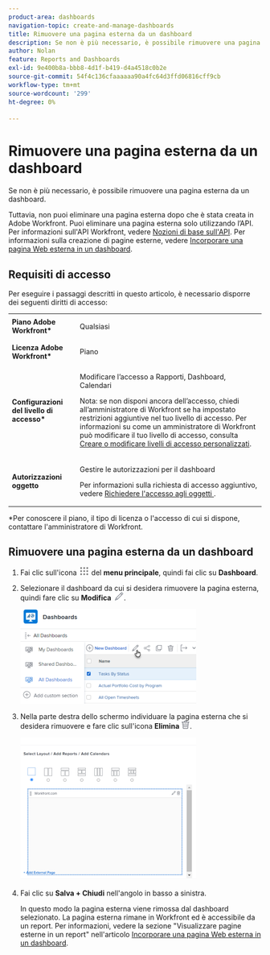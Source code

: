 ```yaml
---
product-area: dashboards
navigation-topic: create-and-manage-dashboards
title: Rimuovere una pagina esterna da un dashboard
description: Se non è più necessario, è possibile rimuovere una pagina esterna da un dashboard.
author: Nolan
feature: Reports and Dashboards
exl-id: 9e400b8a-bbb8-4d1f-b419-d4a4518c0b2e
source-git-commit: 54f4c136cfaaaaaa90a4fc64d3ffd06816cff9cb
workflow-type: tm+mt
source-wordcount: '299'
ht-degree: 0%

---
```


# Rimuovere una pagina esterna da un dashboard

Se non è più necessario, è possibile rimuovere una pagina esterna da un dashboard.

Tuttavia, non puoi eliminare una pagina esterna dopo che è stata creata in Adobe Workfront. Puoi eliminare una pagina esterna solo utilizzando l’API. Per informazioni sull&#39;API Workfront, vedere [Nozioni di base sull&#39;API](../../../wf-api/general/api-basics.md). Per informazioni sulla creazione di pagine esterne, vedere [Incorporare una pagina Web esterna in un dashboard](../../../reports-and-dashboards/dashboards/creating-and-managing-dashboards/embed-external-web-page-dashboard.md).

## Requisiti di accesso

Per eseguire i passaggi descritti in questo articolo, è necessario disporre dei seguenti diritti di accesso:

<table style="table-layout:auto"> 
 <col> 
 <col> 
 <tbody> 
  <tr> 
   <td role="rowheader"><strong>Piano Adobe Workfront*</strong></td> 
   <td> <p>Qualsiasi</p> </td> 
  </tr> 
  <tr> 
   <td role="rowheader"><strong>Licenza Adobe Workfront*</strong></td> 
   <td> <p>Piano </p> </td> 
  </tr> 
  <tr> 
   <td role="rowheader"><strong>Configurazioni del livello di accesso*</strong></td> 
   <td> <p>Modificare l’accesso a Rapporti, Dashboard, Calendari</p> <p>Nota: se non disponi ancora dell’accesso, chiedi all’amministratore di Workfront se ha impostato restrizioni aggiuntive nel tuo livello di accesso. Per informazioni su come un amministratore di Workfront può modificare il tuo livello di accesso, consulta <a href="../../../administration-and-setup/add-users/configure-and-grant-access/create-modify-access-levels.md" class="MCXref xref">Creare o modificare livelli di accesso personalizzati</a>.</p> </td> 
  </tr> 
  <tr> 
   <td role="rowheader"><strong>Autorizzazioni oggetto</strong></td> 
   <td> <p>Gestire le autorizzazioni per il dashboard</p> <p>Per informazioni sulla richiesta di accesso aggiuntivo, vedere <a href="../../../workfront-basics/grant-and-request-access-to-objects/request-access.md" class="MCXref xref">Richiedere l'accesso agli oggetti </a>.</p> </td> 
  </tr> 
 </tbody> 
</table>

&#42;Per conoscere il piano, il tipo di licenza o l&#39;accesso di cui si dispone, contattare l&#39;amministratore di Workfront.

## Rimuovere una pagina esterna da un dashboard

1. Fai clic sull&#39;icona ![](assets/main-menu-icon.png) del **menu principale**, quindi fai clic su **Dashboard**.
1. Selezionare il dashboard da cui si desidera rimuovere la pagina esterna, quindi fare clic su **Modifica** ![](assets/edit-icon.png).

   ![Selezionare l&#39;icona Modifica.](assets/nwe-editdashboard2021-350x188.png)

1. Nella parte destra dello schermo individuare la pagina esterna che si desidera rimuovere e fare clic sull&#39;icona **Elimina** ![](assets/delete.png).

   ![](assets/delete-external-page-icon-inside-dashboard-nwe-350x284.png)

1. Fai clic su **Salva + Chiudi** nell&#39;angolo in basso a sinistra.

   In questo modo la pagina esterna viene rimossa dal dashboard selezionato. La pagina esterna rimane in Workfront ed è accessibile da un report. Per informazioni, vedere la sezione &quot;Visualizzare pagine esterne in un report&quot; nell&#39;articolo [Incorporare una pagina Web esterna in un dashboard](../../../reports-and-dashboards/dashboards/creating-and-managing-dashboards/embed-external-web-page-dashboard.md).
